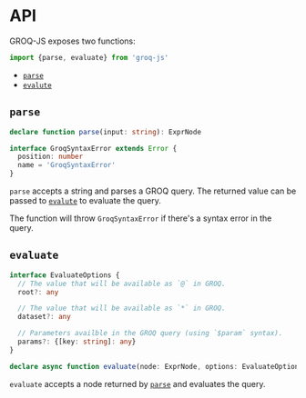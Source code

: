 # API

GROQ-JS exposes two functions:

```typescript
import {parse, evaluate} from 'groq-js'
```

- [`parse`](#parse)
- [`evalute`](#evaluate)

## `parse`

```typescript
declare function parse(input: string): ExprNode

interface GroqSyntaxError extends Error {
  position: number
  name = 'GroqSyntaxError'
}
```

`parse` accepts a string and parses a GROQ query.
The returned value can be passed to [`evalute`](#evaluate) to evaluate the query.

The function will throw `GroqSyntaxError` if there's a syntax error in the query.

## `evaluate`

```typescript
interface EvaluateOptions {
  // The value that will be available as `@` in GROQ.
  root?: any

  // The value that will be available as `*` in GROQ.
  dataset?: any

  // Parameters availble in the GROQ query (using `$param` syntax).
  params?: {[key: string]: any}
}

declare async function evaluate(node: ExprNode, options: EvaluateOptions = {})
```

`evaluate` accepts a node returned by [`parse`](#parse) and evaluates the query.
